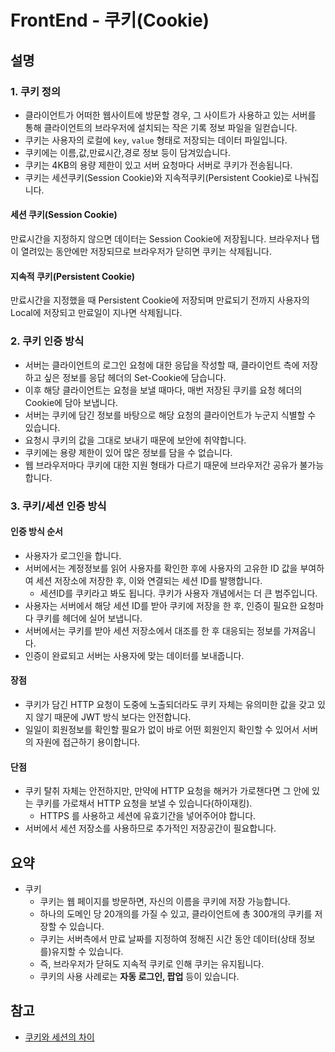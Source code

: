 # FrontEnd - 쿠키(Cookie)

## 설명

### 1. 쿠키 정의

- 클라이언트가 어떠한 웹사이트에 방문할 경우, 그 사이트가 사용하고 있는 서버를 통해 클라이언트의 브라우저에 설치되는 작은 기록 정보 파일을 일컫습니다.
- 쿠키는 사용자의 로컬에 `key`, `value` 형태로 저장되는 데이터 파일입니다.
- 쿠키에는 이름,값,만료시간,경로 정보 등이 담겨있습니다.
- 쿠키는 4KB의 용량 제한이 있고 서버 요청마다 서버로 쿠키가 전송됩니다.
- 쿠키는 세션쿠키(Session Cookie)와 지속적쿠키(Persistent Cookie)로 나눠집니다.

#### 세션 쿠키(Session Cookie)

만료시간을 지정하지 않으면 데이터는 Session Cookie에 저장됩니다. 브라우저나 탭이 열려있는 동안에만 저장되므로 브라우저가 닫히면 쿠키는 삭제됩니다.

#### 지속적 쿠키(Persistent Cookie)

만료시간을 지정했을 때 Persistent Cookie에 저장되며 만료되기 전까지 사용자의 Local에 저장되고 만료일이 지나면 삭제됩니다.

### 2. 쿠키 인증 방식

- 서버는 클라이언트의 로그인 요청에 대한 응답을 작성할 때, 클라이언트 측에 저장하고 싶은 정보를 응답 헤더의 Set-Cookie에 담습니다.
- 이후 해당 클라이언트는 요청을 보낼 때마다, 매번 저장된 쿠키를 요청 헤더의 Cookie에 담아 보냅니다.
- 서버는 쿠키에 담긴 정보를 바탕으로 해당 요청의 클라이언트가 누군지 식별할 수 있습니다.
- 요청시 쿠키의 값을 그대로 보내기 때문에 보안에 취약합니다.
- 쿠키에는 용량 제한이 있어 많은 정보를 담을 수 없습니다.
- 웹 브라우저마다 쿠키에 대한 지원 형태가 다르기 때문에 브라우저간 공유가 불가능합니다.

### 3. 쿠키/세션 인증 방식

#### 인증 방식 순서

- 사용자가 로그인을 합니다.
- 서버에서는 계정정보를 읽어 사용자를 확인한 후에 사용자의 고유한 ID 값을 부여하여 세션 저장소에 저장한 후, 이와 연결되는 세션 ID를 발행합니다.
  - 세션ID를 쿠키라고 봐도 됩니다. 쿠키가 사용자 개념에서는 더 큰 범주입니다.
- 사용자는 서버에서 해당 세션 ID를 받아 쿠키에 저장을 한 후, 인증이 필요한 요청마다 쿠키를 헤더에 실어 보냅니다.
- 서버에서는 쿠키를 받아 세션 저장소에서 대조를 한 후 대응되는 정보를 가져옵니다.
- 인증이 완료되고 서버는 사용자에 맞는 데이터를 보내줍니다.

#### 장점

- 쿠키가 담긴 HTTP 요청이 도중에 노출되더라도 쿠키 자체는 유의미한 값을 갖고 있지 않기 때문에 JWT 방식 보다는 안전합니다.
- 일일이 회원정보를 확인할 필요가 없이 바로 어떤 회원인지 확인할 수 있어서 서버의 자원에 접근하기 용이합니다.

#### 단점

- 쿠키 탈취 자체는 안전하지만, 만약에 HTTP 요청을 해커가 가로챈다면 그 안에 있는 쿠키를 가로채서 HTTP 요청을 보낼 수 있습니다(하이재킹).
  - HTTPS 를 사용하고 세션에 유효기간을 넣어주어야 합니다.
- 서버에서 세션 저장소를 사용하므로 추가적인 저장공간이 필요합니다.

## 요약

- 쿠키
  - 쿠키는 웹 페이지를 방문하면, 자신의 이름을 쿠키에 저장 가능합니다.
  - 하나의 도메인 당 20개의를 가질 수 있고, 클라이언트에 총 300개의 쿠키를 저장할 수 있습니다.
  - 쿠키는 서버측에서 만료 날짜를 지정하여 정해진 시간 동안 데이터(상태 정보를)유지할 수 있습니다.
  - 즉, 브라우저가 닫혀도 지속적 쿠키로 인해 쿠키는 유지됩니다.
  - 쿠키의 사용 사례로는 **자동 로그인, 팝업** 등이 있습니다.

## 참고

- [쿠키와 세션의 차이](https://jeong-pro.tistory.com/80)
